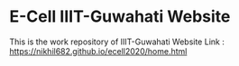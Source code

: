 # E-Cell IIIT-Guwahati Website
This is the work repository of IIIT-Guwahati Website
Link :  https://nikhil682.github.io/ecell2020/home.html
